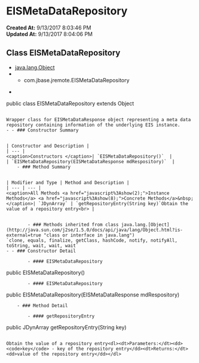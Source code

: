 # EISMetaDataRepository

**Created At:** 9/13/2017 8:03:46 PM  
**Updated At:** 9/13/2017 8:04:06 PM  


## Class EISMetaDataRepository

- [java.lang.Object](http://java.sun.com/j2se/1.5.0/docs/api/java/lang/Object.html?is-external=true "class or interface in java.lang")
- - com.jbase.jremote.EISMetaDataRepository
- ```
public class EISMetaDataRepository
extends Object
```

Wrapper class for EISMetaDataResponse object representing a meta data repository containing information of the underlying EIS instance.
- - ### Constructor Summary


| Constructor and Description |
| --- |
<caption>Constructors </caption>| `EISMetaDataRepository()`  |
| `EISMetaDataRepository(EISMetaDataResponse mdRespository)`  |
    - ### Method Summary


| Modifier and Type | Method and Description |
| --- | --- |
<caption>All Methods <a href="javascript%3Ashow(2);">Instance Methods</a> <a href="javascript%3Ashow(8);">Concrete Methods</a>&nbsp;</caption>| `JDynArray` | `getRepositoryEntry(String key)`Obtain the value of a repository entry<br> |


        - ### Methods inherited from class java.lang.[Object](http://java.sun.com/j2se/1.5.0/docs/api/java/lang/Object.html?is-external=true "class or interface in java.lang")
`clone, equals, finalize, getClass, hashCode, notify, notifyAll, toString, wait, wait, wait`
- - ### Constructor Detail

        - #### EISMetaDataRepository

```
public EISMetaDataRepository()
```
        - #### EISMetaDataRepository

```
public EISMetaDataRepository(EISMetaDataResponse mdRespository)
```
    - ### Method Detail

        - #### getRepositoryEntry

```
public JDynArray getRepositoryEntry(String key)
```

Obtain the value of a repository entry<dl><dt>Parameters:</dt><dd><code>key</code> - key of the repository entry</dd><dt>Returns:</dt><dd>value of the repository entry</dd></dl>

